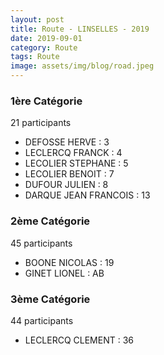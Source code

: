 ```yaml
---
layout: post
title: Route - LINSELLES - 2019
date: 2019-09-01
category: Route
tags: Route
image: assets/img/blog/road.jpeg
---
```


### 1ère Catégorie
21 participants
- DEFOSSE HERVE : 3
- LECLERCQ FRANCK : 4
- LECOLIER STEPHANE : 5
- LECOLIER BENOIT : 7
- DUFOUR JULIEN : 8
- DARQUE JEAN FRANCOIS : 13

### 2ème Catégorie
45 participants
- BOONE NICOLAS : 19
- GINET LIONEL : AB

### 3ème Catégorie
44 participants
- LECLERCQ CLEMENT : 36
